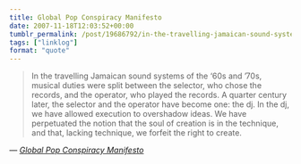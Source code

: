 ```yaml
---
title: Global Pop Conspiracy Manifesto
date: 2007-11-18T12:03:52+00:00
tumblr_permalink: /post/19686792/in-the-travelling-jamaican-sound-systems-of-the
tags: ["linklog"]
format: "quote"
---
```


> In the travelling Jamaican sound systems of the &lsquo;60s and &#8217;70s, musical duties were split between the selector, who chose the records, and the operator, who played the records. A quarter century later, the selector and the operator have become one: the dj. In the dj, we have allowed execution to overshadow ideas. We have perpetuated the notion that the soul of creation is in the technique, and that, lacking technique, we forfeit the right to create.

— <cite>[_Global Pop Conspiracy Manifesto_](http://www.globalpopconspiracy.com/manifesto/)</cite>
